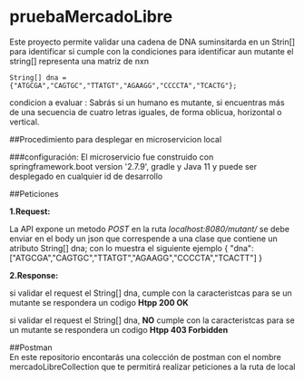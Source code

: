 # pruebaMercadoLibre
Este proyecto permite validar una cadena de DNA suminsitarda en un Strin[] para identificar si cumple con la condiciones para identificar aun mutante
el string[] representa una matriz de nxn

	String[] dna = {"ATGCGA","CAGTGC","TTATGT","AGAAGG","CCCCTA","TCACTG"};

condicion a evaluar : Sabrás si un humano es mutante, si encuentras más de una secuencia de cuatro letras
iguales, de forma oblicua, horizontal o vertical.

##Procedimiento para desplegar en microservicion local

###configuración:
El microservicio fue construido con springframework.boot version '2.7.9', gradle y Java 11 	y puede ser desplegado en cualquier id de desarrollo

##Peticiones

**1.Request:**
	
La API expone un metodo *POST* en la ruta *localhost:8080/mutant/* 
se debe enviar en el body un json que correspende a una clase que contiene un atributo  String[] dna; con lo muestra el siguiente ejemplo
		{
			"dna": ["ATGCGA","CAGTGC","TTATGT","AGAAGG","CCCCTA","TCACTT"]
		}


**2.Response:**

si validar el request el String[] dna, cumple con la caracteristcas para se un mutante se respondera un codigo **Htpp 200 OK**
		
si validar el request el String[] dna, **NO** cumple con la caracteristcas para se un mutante se respondera un codigo **Htpp 403 Forbidden**

##Postman		
En este repositorio encontarás  una colección de postman con el nombre mercadoLibreCollection que te permitirá realizar peticiones a la ruta de local	

	
